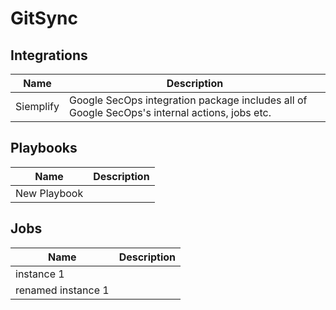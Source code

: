 # GitSync

## Integrations
|Name|Description|
|----|-----------|
|Siemplify|Google SecOps integration package includes all of Google SecOps's internal actions, jobs etc.|


## Playbooks
|Name|Description|
|----|-----------|
|New Playbook||


## Jobs
|Name|Description|
|----|-----------|
|instance 1||
|renamed instance 1||

